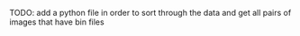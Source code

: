 TODO: add a python file in order to sort through the data and get all pairs of images that have bin files 